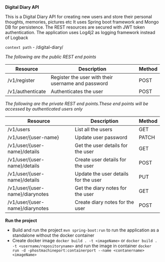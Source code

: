 **Digital Diary API**

This is a Digital Diary API for creating new users and store their personal thoughts, memories, pictures etc
It uses Spring boot framework and Mongo DB for persistence. The REST resources are secured with 
JWT token authentication. The application uses Log4j2 as logging framework instead of Logback

`context path` - /digital-diary/

*The following are the public REST end points*

| Resource | Description | Method |
| ----------- | ----------- | ----------- |
| /v1/register | Register the user with their username and password | POST |
| /v1/authenticate | Authenticates the user | POST |

*The following are the private REST end points.These end points will be accessed by 
authenticated users only*

| Resource | Description | Method |
| ----------- | ----------- | ----------- |
| /v1/users | List all the users | GET |
| /v1/user/{user-name} | Update user password | PATCH |
| /v1/user/{user-name}/details | Get the user details for the user| GET |
| /v1/user/{user-name}/details | Create user details for the user | POST |
| /v1/user/{user-name}/details | Update the  user details for the user | PUT |
| /v1/user/{user-name}/diarynotes | Get the diary notes for the user| GET |
| /v1/user/{user-name}/diarynotes | Create diary notes for the user | POST |

**Run the project**

- Build and run the project `mvn spring-boot:run` to run the application as a standalone
  without the docker container
- Create docker image `docker build . -t <imageName>` or `docker build . -t <username/repositoryname>`
  and run the image in container `docker run -d -phostmachineport:containerport --name <contanername> <imageName>`



